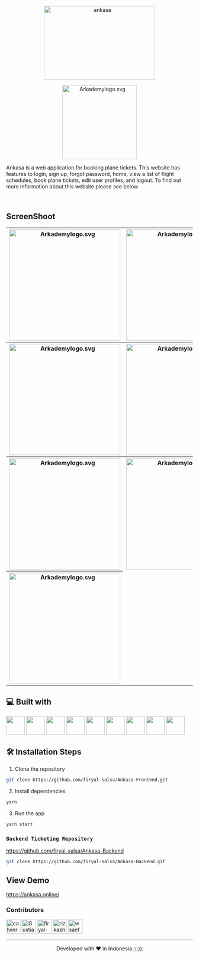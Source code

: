 <p align="center"><img src="https://res.cloudinary.com/dvehyvk3d/image/upload/v1634238048/Ankasa/Ankasa_t2yy48.png" height="200px" width="300px" alt="ankasa" />
</p>

<p align="center"><img src="https://res.cloudinary.com/dvehyvk3d/image/upload/v1634282728/arkademy_ufgxux.png" width="200px" alt="Arkademylogo.svg" /></p>
<p>Ankasa is a web application for booking plane tickets. This website has features to login, sign up, forgot password, home, view a list of flight schedules, book plane tickets, edit user profiles, and logout. To find out more information about this website please see below</p>
<br />

## ScreenShoot
<table>
  <tr>
    <th>
      <img src="https://user-images.githubusercontent.com/55304067/134828719-fed515d9-db65-42f8-a562-a8a69fa865f8.png" width="300px" alt="Arkademylogo.svg" />
    </th>
    <th>
      <img src="https://user-images.githubusercontent.com/55304067/133918703-4bdedf54-05d1-40ce-b1e9-c5d258334bc2.png" width="300px" alt="Arkademylogo.svg" />
    </th>
    <th>
      <img src="https://user-images.githubusercontent.com/55304067/134828735-4de67ff2-56d8-4c22-9ab3-26bd14019d9b.png" width="300px" alt="Arkademylogo.svg" />
    </th>
  </tr>
  <tr>
    <th>
      <img src="https://res.cloudinary.com/dvehyvk3d/image/upload/v1634197503/Ankasa/5_pxafdr.png" width="300px" alt="Arkademylogo.svg" />
    </th>
    <th>
      <img src="https://res.cloudinary.com/dvehyvk3d/image/upload/v1634197499/Ankasa/6_gek7be.png" width="300px" alt="Arkademylogo.svg" />
    </th>
    <th>
      <img src="https://res.cloudinary.com/dvehyvk3d/image/upload/v1634197501/Ankasa/8_l89sr6.png" width="300px" alt="Arkademylogo.svg" />
    </th>
  </tr>
   <tr>
    <th>
      <img src="https://res.cloudinary.com/dvehyvk3d/image/upload/v1634197501/Ankasa/7_ktiuff.png" width="300px" alt="Arkademylogo.svg" />
    </th>
    <th>
      <img src="https://res.cloudinary.com/dvehyvk3d/image/upload/v1634197501/Ankasa/9_kyh5hb.png" width="300px" alt="Arkademylogo.svg" />
    </th>
    <th>
      <img src="https://res.cloudinary.com/dvehyvk3d/image/upload/v1634197501/Ankasa/10_bcz18x.png" width="300px" alt="Arkademylogo.svg" />
    </th>
  </tr>
  <tr colspan="3">
                                                                                                                                         <th>
                                                                                                                                         <img src="https://res.cloudinary.com/dvehyvk3d/image/upload/v1635377005/Ankasa/ArsitekturAnkasa_mwfnme.png" width="300px" alt="Arkademylogo.svg" />
                                                                                                                                         </th>
                                                                                                                                         </tr>
                                                                                                                                                                                                                                            
</table>
                                                                                                                                         
                                                                                                                                       

## 💻 Built with

<div class="d-flex">
<img src="https://res.cloudinary.com/dvehyvk3d/image/upload/v1634191162/tech%20stack/react_xh8uvp.svg" width="50px" height="50px">
<img src="https://res.cloudinary.com/dvehyvk3d/image/upload/v1635367909/tech%20stack/yarn_ztjuf7.svg" width="50px" height="50px">
<img src="https://res.cloudinary.com/dvehyvk3d/image/upload/v1634225494/tech%20stack/postgresql_r813wd.svg" width="50px" height="50px">
<img src="https://res.cloudinary.com/dvehyvk3d/image/upload/v1634225451/tech%20stack/redis_agonqb.svg" width="50px" height="50px">
<img src="https://res.cloudinary.com/dvehyvk3d/image/upload/v1634225449/tech%20stack/nginx_sapsks.svg" width="50px" height="50px">
<img src="https://res.cloudinary.com/dvehyvk3d/image/upload/v1634225445/tech%20stack/aws-ec2_xkv0gc.svg" width="50px" height="50px">
<img src="https://res.cloudinary.com/dvehyvk3d/image/upload/v1634225443/tech%20stack/docker-icon_hamwmv.svg" width="50px" height="50px">
<img src="https://res.cloudinary.com/dvehyvk3d/image/upload/v1634225440/tech%20stack/jenkins_xhlzk0.svg" width="50px" height="50px">
<img src="https://res.cloudinary.com/dvehyvk3d/image/upload/v1635367893/tech%20stack/kubernetes_qyuz5v.svg" width="50px" height="50px">
</div>


## 🛠️ Installation Steps

1. Clone the repository

```bash
git clone https://github.com/firyal-salsa/Ankasa-Frontend.git
```

2. Install dependencies

```bash
yarn
```

3. Run the app

```bash
yarn start
```


                                                                                                                                   
### `Backend Ticketing Repository`
https://github.com/firyal-salsa/Ankasa-Backend

```bash
git clone https://github.com/firyal-salsa/Ankasa-Backend.git
```
                                                                        
## View Demo
https://ankasa.online/
                                                                        
### Contributors
<a href = "https://github.com/Gustiana882/front-ticketing/graphs/contributors">
  <img src="https://avatars.githubusercontent.com/u/83713045?s=60&amp;v=4" class="avatar avatar-user" alt="calvinrahmat" width="38" height="38">
  <img src="https://avatars.githubusercontent.com/u/55304067?s=60&amp;v=4" class="avatar avatar-user" alt="Gustiana882" width="38" height="38">
  <img src="https://avatars.githubusercontent.com/u/53255114?s=60&amp;v=4" class="avatar avatar-user" alt="firyal-salsa" width="38" height="38">
  <img src="https://avatars.githubusercontent.com/u/70585701?s=60&amp;v=4" class="avatar avatar-user" alt="rizkazn" width="38" height="38">
  <img src="https://avatars.githubusercontent.com/u/79564390?s=60&amp;v=4" class="avatar avatar-user" alt="wsaefulloh" width="38" height="38">
</a>

<hr>
<p align="center">
Developed with ❤️ in Indonesia 	🇮🇩
</p>
  
